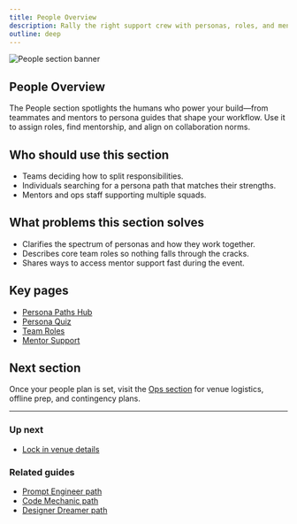 ```yaml
---
title: People Overview
description: Rally the right support crew with personas, roles, and mentor connections.
outline: deep
---
```


![People section banner](/people-section-banner.png)

## People Overview

The People section spotlights the humans who power your build—from teammates and mentors to persona guides that shape your workflow. Use it to assign roles, find mentorship, and align on collaboration norms.

## Who should use this section

- Teams deciding how to split responsibilities.
- Individuals searching for a persona path that matches their strengths.
- Mentors and ops staff supporting multiple squads.

## What problems this section solves

- Clarifies the spectrum of personas and how they work together.
- Describes core team roles so nothing falls through the cracks.
- Shares ways to access mentor support fast during the event.

## Key pages

- [Persona Paths Hub](/people/persona-paths)
- [Persona Quiz](/people/persona-quiz)
- [Team Roles](/people/team-roles)
- [Mentor Support](/people/mentor-support)

## Next section

Once your people plan is set, visit the [Ops section](/ops/index) for venue logistics, offline prep, and contingency plans.

---

### Up next

- [Lock in venue details](/ops/index)

### Related guides

- [Prompt Engineer path](/people/paths/prompt-engineer)
- [Code Mechanic path](/people/paths/code-mechanic)
- [Designer Dreamer path](/people/paths/designer-dreamer)
